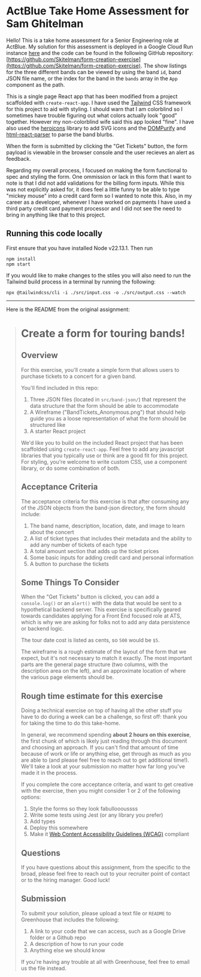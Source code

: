 # ActBlue Take Home Assessment for Sam Ghitelman

Hello! This is a take home assessment for a Senior Engineering role at ActBlue. My solution for this assessment is deployed in a Google Cloud Run instance [here](https://form-creation-exercise-57023966436.us-east4.run.app) and the code can be found in the following GitHub repository: [https://github.com/Skitelman/form-creation-exercise](https://github.com/Skitelman/form-creation-exercise). The show listings for the three different bands can be viewed by using the band `id`, band JSON file name, or the index for the band in the `bands` array in the `App` component as the path.

This is a single page React app that has been modified from a project scaffolded with `create-react-app`. I have used the [Tailwind](https://tailwindcss.com/) CSS framework for this project to aid with styling. I should warn that I am colorblind so I sometimes have trouble figuring out what colors actually look "good" together. However my non-colorblind wife said this app looked "fine". I have also used the [heroicons](https://heroicons.com/) library to add SVG icons and the [DOMPurify](https://www.npmjs.com/package/dompurify) and [html-react-parser](https://www.npmjs.com/package/html-react-parser) to parse the band blurbs.

When the form is submitted by clicking the "Get Tickets" button, the form payload is viewable in the browser console and the user recieves an alert as feedback.

Regarding my overall process, I focused on making the form functional to spec and styling the form. One ommission or lack in this form that I want to note is that I did not add validations for the billing form inputs. While this was not explicitly asked for, it does feel a little funny to be able to type "mickey mouse" into a credit card form so I wanted to note this. Also, in my career as a developer, whenever I have worked on payments I have used a third party credit card payment processor and I did not see the need to bring in anything like that to this project.

## Running this code locally

First ensure that you have installed Node v22.13.1. Then run 
```
npm install
npm start
```

 If you would like to make changes to the stiles you will also need to run the Tailwind build process in a terminal by running the following:

```
npx @tailwindcss/cli -i ./src/input.css -o ./src/output.css --watch
```
----

Here is the README from the original assignment:

># Create a form for touring bands!
>
>## Overview
>
>For this exercise, you'll create a simple form that allows users to purchase tickets to a concert for a given band.
>
>You'll find included in this repo:
>
>1. Three JSON files (located in `src/band-json/`) that represent the data structure that the form should be able to accommodate
>2. A Wireframe ("BandTickets_Anonymous.png") that should help guide you as a loose representation of what the form should be structured like
>3. A starter React project
>
>We'd like you to build on the included React project that has been scaffolded using `create-react-app`. Feel free to add any javascript libraries that you typically use or think are a good fit for this project. For styling, you're welcome to write custom CSS, use a component library, or do some combination of both.
>
>## Acceptance Criteria
>
>The acceptance criteria for this exercise is that after consuming any of the JSON objects from the band-json directory, the form should include:
>
>1. The band name, description, location, date, and image to learn about the concert
>2. A list of ticket types that includes their metadata and the ability to add any number of tickets of each type
>3. A total amount section that adds up the ticket prices
>4. Some basic inputs for adding credit card and personal information
>5. A button to purchase the tickets
>
>## Some Things To Consider
>
>When the "Get Tickets" button is clicked, you can add a `console.log()` or an `alert()` with the data that would be sent to a hypothetical backend server. This exercise is specifically geared towards candidates applying for a Front End focused role at ATS, which is why we are asking for folks not to add any data persistence or backend logic.
>
>The tour date cost is listed as cents, so `500` would be `$5`.
>
>The wireframe is a rough estimate of the layout of the form that we expect, but it's not necessary to match it exactly. The most important parts are the general page structure (two columns, with the description area on the left), and an approximate location of where the various page elements should be.
>
>## Rough time estimate for this exercise
>
>Doing a technical exercise on top of having all the other stuff you have to do during a week can be a challenge, so first off: thank you for taking the time to do this take-home.
>
>In general, we recommend spending **about 2 hours on this exercise**, the first chunk of which is likely just reading through this document and choosing an approach. If you can't find that amount of time because of work or life or anything else, get through as much as you are able to (and please feel free to reach out to get additional time!). We'll take a look at your submission no matter how far long you've made it in the process.
>
>If you complete the core acceptance criteria, and want to get creative with the exercise, then you might consider 1 or 2 of the following options:
>
>1. Style the forms so they look fabulloooussss
>2. Write some tests using Jest (or any library you prefer)
>3. Add types
>4. Deploy this somewhere
>5. Make it [Web Content Accessibility Guidelines (WCAG)](https://www.w3.org/WAI/standards-guidelines/wcag/) compliant
>
>## Questions
>
>If you have questions about this assignment, from the specific to the broad, please feel free to reach out to your recruiter point of contact or to the hiring manager. Good luck!
>
>## Submission
>
>To submit your solution, please upload a text file or `README` to Greenhouse that includes the following:
>
>1. A link to your code that we can access, such as a Google Drive folder or a Github repo
>2. A description of how to run your code
>3. Anything else we should know
>
>If you're having any trouble at all with Greenhouse, feel free to email us the file instead.
>
